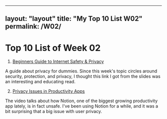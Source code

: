 
---
layout: "layout"
title: "My Top 10 List W02"
permalink: /W02/
---
# Top 10 List of Week 02

1. [Beginners Guide to Internet Safety & Privacy](https://choosetoencrypt.com/privacy/complete-beginners-guide-to-internet-safety-privacy/)

A guide about privacy for dummies. Since this week's topic circles around security, protection, and privacy, I thought this link I got from the slides was an interesting and educating read. 

2. [Privacy Issues in Productivity Apps](https://www.youtube.com/watch?v=HhWUjp5pD0g)

The video talks about how Notion, one of the biggest growing productivity app lately, is in fact unsafe. I've been using Notion for a while, and it was a bit surprising that a big issue with user privacy. 

